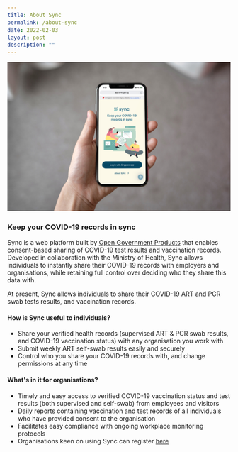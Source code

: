 ```yaml
---
title: About Sync
permalink: /about-sync
date: 2022-02-03
layout: post
description: ""
---
```

![](/images/SYNC%20MOCKUP.jpg)

### **Keep your COVID-19 records in sync**
Sync is a web platform built by [Open Government Products](https://www.open.gov.sg/) that enables consent-based sharing of COVID-19 test results and vaccination records. Developed in collaboration with the Ministry of Health, Sync allows individuals to instantly share their COVID-19 records with employers and organisations, while retaining full control over deciding who they share this data with.

At present, Sync allows individuals to share their COVID-19 ART and PCR swab tests results, and vaccination records.

#### **How is Sync useful to individuals?** 
* Share your verified health records (supervised ART & PCR swab results, and COVID-19 vaccination status) with any organisation you work with
* Submit weekly ART self-swab results easily and securely
* Control who you share your COVID-19 records with, and change permissions at any time


#### **What's in it for organisations?** 
* Timely and easy access to verified COVID-19 vaccination status and test results (both supervised and self-swab) from employees and visitors
* Daily reports containing vaccination and test records of all individuals who have provided consent to the organisation
* Facilitates easy compliance with ongoing workplace monitoring protocols
* Organisations keen on using Sync can register [here](go.gov.sg/sync-company-form)